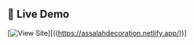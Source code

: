 ## 🚀 Live Demo
[![View Site](https://img.shields.io/badge/Live%20Demo-Click%20Here-brightgreen?style=for-the-badge)][((https://assalahdecoration.netlify.app/))]
